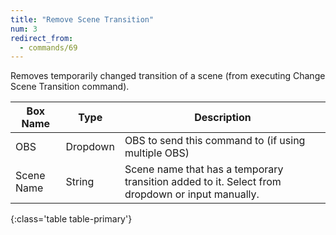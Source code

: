 ```yaml
---
title: "Remove Scene Transition"
num: 3
redirect_from:
  - commands/69
---
```


Removes temporarily changed transition of a scene (from executing Change Scene Transition command).

| Box Name | Type | Description | 
|-------|--------|--------
|OBS|Dropdown|OBS to send this command to (if using multiple OBS)|
|Scene Name|	String	|Scene name that has a temporary transition added to it. Select from dropdown or input manually.|
{:class='table table-primary'}









